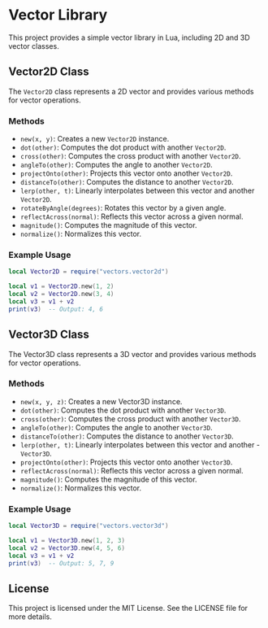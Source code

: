# Vector Library

This project provides a simple vector library in Lua, including 2D and 3D vector classes.

## Vector2D Class

The `Vector2D` class represents a 2D vector and provides various methods for vector operations.

### Methods

- `new(x, y)`: Creates a new `Vector2D` instance.
- `dot(other)`: Computes the dot product with another `Vector2D`.
- `cross(other)`: Computes the cross product with another `Vector2D`.
- `angleTo(other)`: Computes the angle to another `Vector2D`.
- `projectOnto(other)`: Projects this vector onto another `Vector2D`.
- `distanceTo(other)`: Computes the distance to another `Vector2D`.
- `lerp(other, t)`: Linearly interpolates between this vector and another `Vector2D`.
- `rotateByAngle(degrees)`: Rotates this vector by a given angle.
- `reflectAcross(normal)`: Reflects this vector across a given normal.
- `magnitude()`: Computes the magnitude of this vector.
- `normalize()`: Normalizes this vector.

### Example Usage

```lua
local Vector2D = require("vectors.vector2d")

local v1 = Vector2D.new(1, 2)
local v2 = Vector2D.new(3, 4)
local v3 = v1 + v2
print(v3)  -- Output: 4, 6
```

## Vector3D Class
The Vector3D class represents a 3D vector and provides various methods for vector operations.

### Methods
- `new(x, y, z)`: Creates a new Vector3D instance.
- `dot(other)`: Computes the dot product with another `Vector3D`.
- `cross(other)`: Computes the cross product with another `Vector3D`.
- `angleTo(other)`: Computes the angle to another `Vector3D`.
- `distanceTo(other)`: Computes the distance to another `Vector3D`.
- `lerp(other, t)`: Linearly interpolates between this vector and another - `Vector3D`.
- `projectOnto(other)`: Projects this vector onto another `Vector3D`.
- `reflectAcross(normal)`: Reflects this vector across a given normal.
- `magnitude()`: Computes the magnitude of this vector.
- `normalize()`: Normalizes this vector.

### Example Usage

```lua
local Vector3D = require("vectors.vector3d")

local v1 = Vector3D.new(1, 2, 3)
local v2 = Vector3D.new(4, 5, 6)
local v3 = v1 + v2
print(v3)  -- Output: 5, 7, 9
```

## License

This project is licensed under the MIT License. See the LICENSE file for more details.